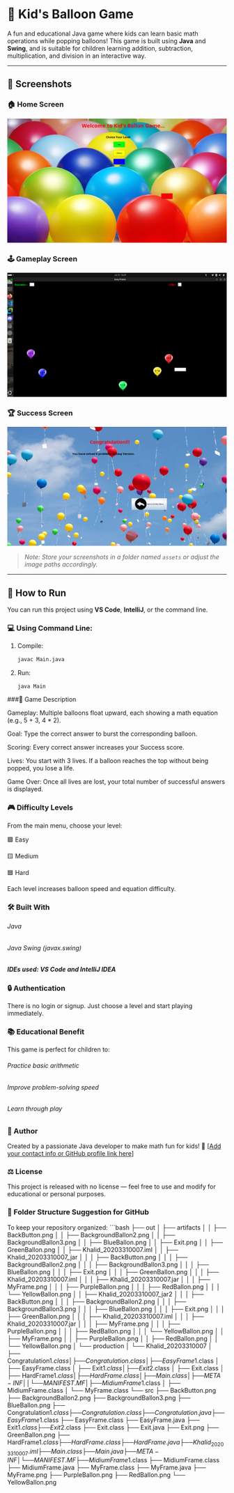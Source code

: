 # 🎈 Kid's Balloon Game

A fun and educational Java game where kids can learn basic math operations while popping balloons! This game is built using **Java** and **Swing**, and is suitable for children learning addition, subtraction, multiplication, and division in an interactive way.

---

## 📸 Screenshots

### 🏠 Home Screen
![Home Screen](./assets/home_screen.png)

### 🕹️ Gameplay Screen
![Gameplay Screen](./assets/gameplay_screen.png)

### 🏆 Success Screen
![Success Screen](./assets/final_screen.png)

> _Note: Store your screenshots in a folder named `assets` or adjust the image paths accordingly._

---

## 🚀 How to Run

You can run this project using **VS Code**, **IntelliJ**, or the command line.

### 💻 Using Command Line:
1. Compile:
   ```bash
   javac Main.java
   ```
2. Run:
   ```bash:
   java Main
   ```
###🧠 Game Description

 Gameplay: Multiple balloons float upward, each showing a math equation (e.g., 5 + 3, 4 * 2).

   Goal: Type the correct answer to burst the corresponding balloon.

   Scoring: Every correct answer increases your Success score.

   Lives: You start with 3 lives. If a balloon reaches the top without being popped, you lose a life.

   Game Over: Once all lives are lost, your total number of successful answers is displayed.

### 🎮 Difficulty Levels

From the main menu, choose your level:

   🟩 Easy

   🟨 Medium

   🟦 Hard

Each level increases balloon speed and equation difficulty.

### 🛠️ Built With

   ###### Java

   ###### Java Swing (javax.swing)

   ##### IDEs used: VS Code and IntelliJ IDEA

### 🔒 Authentication

There is no login or signup. Just choose a level and start playing immediately.
### 📚 Educational Benefit

This game is perfect for children to:

   ###### Practice basic arithmetic

   ###### Improve problem-solving speed

   ###### Learn through play

### 👤 Author

Created by a passionate Java developer to make math fun for kids!
📧 [[Add your contact info or GitHub profile link here](https://github.com/Khalidgithub2020331007/Hall_Management_Web)]
### ⚖️ License

This project is released with no license — feel free to use and modify for educational or personal purposes.
### 📁 Folder Structure Suggestion for GitHub

To keep your repository organized:
      ```bash
├── out
│   ├── artifacts
│   │   ├── BackButton.png
│   │   ├── BackgroundBallon2.png
│   │   ├── BackgroundBallon3.png
│   │   ├── BlueBallon.png
│   │   ├── Exit.png
│   │   ├── GreenBallon.png
│   │   ├── Khalid_20203310007.iml
│   │   ├── Khalid_20203310007_jar
│   │   │   ├── BackButton.png
│   │   │   ├── BackgroundBallon2.png
│   │   │   ├── BackgroundBallon3.png
│   │   │   ├── BlueBallon.png
│   │   │   ├── Exit.png
│   │   │   ├── GreenBallon.png
│   │   │   ├── Khalid_20203310007.iml
│   │   │   ├── Khalid_20203310007.jar
│   │   │   ├── MyFrame.png
│   │   │   ├── PurpleBallon.png
│   │   │   ├── RedBallon.png
│   │   │   └── YellowBallon.png
│   │   ├── Khalid_20203310007_jar2
│   │   │   ├── BackButton.png
│   │   │   ├── BackgroundBallon2.png
│   │   │   ├── BackgroundBallon3.png
│   │   │   ├── BlueBallon.png
│   │   │   ├── Exit.png
│   │   │   ├── GreenBallon.png
│   │   │   ├── Khalid_20203310007.iml
│   │   │   ├── Khalid_20203310007.jar
│   │   │   ├── MyFrame.png
│   │   │   ├── PurpleBallon.png
│   │   │   ├── RedBallon.png
│   │   │   └── YellowBallon.png
│   │   ├── MyFrame.png
│   │   ├── PurpleBallon.png
│   │   ├── RedBallon.png
│   │   └── YellowBallon.png
│   └── production
│       └── Khalid_20203310007
│           ├── Congratulation$1.class
│           ├── Congratulation.class
│           ├── EasyFrame$1.class
│           ├── EasyFrame.class
│           ├── Exit$1.class
│           ├── Exit$2.class
│           ├── Exit.class
│           ├── HardFrame$1.class
│           ├── HardFrame.class
│           ├── Main.class
│           ├── META-INF
│           │   └── MANIFEST.MF
│           ├── MidiumFrame$1.class
│           ├── MidiumFrame.class
│           └── MyFrame.class
└── src
    ├── BackButton.png
    ├── BackgroundBallon2.png
    ├── BackgroundBallon3.png
    ├── BlueBallon.png
    ├── Congratulation$1.class
    ├── Congratulation.class
    ├── Congratulation.java
    ├── EasyFrame$1.class
    ├── EasyFrame.class
    ├── EasyFrame.java
    ├── Exit$1.class
    ├── Exit$2.class
    ├── Exit.class
    ├── Exit.java
    ├── Exit.png
    ├── GreenBallon.png
    ├── HardFrame$1.class
    ├── HardFrame.class
    ├── HardFrame.java
    ├── Khalid_20203310007.iml
    ├── Main.class
    ├── Main.java
    ├── META-INF
    │   └── MANIFEST.MF
    ├── MidiumFrame$1.class
    ├── MidiumFrame.class
    ├── MidiumFrame.java
    ├── MyFrame.class
    ├── MyFrame.java
    ├── MyFrame.png
    ├── PurpleBallon.png
    ├── RedBallon.png
    └── YellowBallon.png
```
